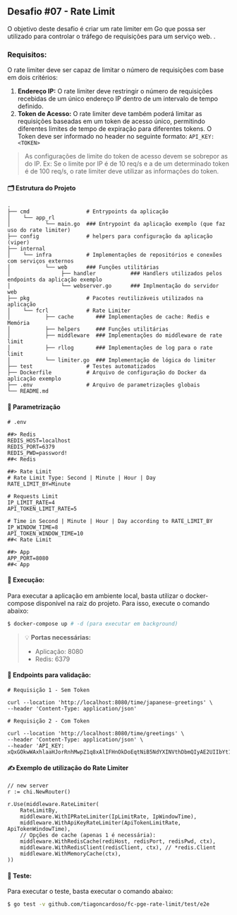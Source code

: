 ## Desafio #07 - Rate Limit

O objetivo deste desafio é criar um rate limiter em Go que possa ser utilizado para controlar o tráfego de requisições para um serviço web. .

### Requisitos:

O rate limiter deve ser capaz de limitar o número de requisições com base em dois critérios:
 
1. **Endereço IP:** O rate limiter deve restringir o número de requisições recebidas de um único endereço IP dentro de um intervalo de tempo definido.
2. **Token de Acesso:** O rate limiter deve também poderá limitar as requisições baseadas em um token de acesso único, permitindo diferentes limites de tempo de expiração para diferentes tokens. O Token deve ser informado no header no seguinte formato: `API_KEY: <TOKEN>` 
> As configurações de limite do token de acesso devem se sobrepor as do IP. Ex: Se o limite por IP é de 10 req/s e a de um determinado token é de 100 req/s, o rate limiter deve utilizar as informações do token.

#### 🗂️ Estrutura do Projeto
    .
    ├── cmd                  # Entrypoints da aplicação
    │    └── app_rl
    │           └── main.go  ### Entrypoint da aplicação exemplo (que faz uso do rate limiter)
    ├── config               # helpers para configuração da aplicação (viper)
    ├── internal
    │    └── infra           # Implementações de repositórios e conexões com serviços externos
    │           └── web      ### Funções utilitárias
    │                ├── handler           ### Handlers utilizados pelos endpoints da aplicação exemplo
    │                └── webserver.go      ### Implmentação do servidor web
    ├── pkg                  # Pacotes reutilizáveis utilizados na aplicação
    │    └── fcrl            # Rate Limiter
    │           ├── cache       ### Implementações de cache: Redis e Memória
    │           ├── helpers     ### Funções utilitárias
    │           ├── middleware  ### Implementações do middleware de rate limit
    │           ├── rllog       ### Implementações de log para o rate limit
    │           └── limiter.go  ### Implementação de lógica do limiter
    ├── test                 # Testes automatizados
    ├── Dockerfile           # Arquivo de configuração do Docker da aplicação exemplo
    ├── .env                 # Arquivo de parametrizações globais
    └── README.md

#### 🧭 Parametrização

```dotenv
# .env

##> Redis
REDIS_HOST=localhost
REDIS_PORT=6379
REDIS_PWD=password!
##< Redis

##> Rate Limit
# Rate Limit Type: Second | Minute | Hour | Day
RATE_LIMIT_BY=Minute

# Requests Limit
IP_LIMIT_RATE=4
API_TOKEN_LIMIT_RATE=5

# Time in Second | Minute | Hour | Day according to RATE_LIMIT_BY
IP_WINDOW_TIME=8
API_TOKEN_WINDOW_TIME=10
##< Rate Limit

##> App
APP_PORT=8080
##< App
```

#### 🚀 Execução:
Para executar a aplicação em ambiente local, basta utilizar o docker-compose disponível na raiz do projeto. Para isso, execute o comando abaixo:
```bash
$ docker-compose up # -d (para executar em background)
```

> 💡 **Portas necessárias:**
> - Aplicação: 8080
> - Redis: 6379

#### 📝 Endpoints para validação:

```shell
# Requisição 1 - Sem Token

curl --location 'http://localhost:8080/time/japanese-greetings' \
--header 'Content-Type: application/json'
```

```shell
# Requisição 2 - Com Token

curl --location 'http://localhost:8080/time/greetings' \
--header 'Content-Type: application/json' \
--header 'API_KEY: xQxGOkwWAxhlaaHJorRnhMwpZ1q8xAlIFHnOkDoEqtNiB5NdYXINVthDbmQIyAE2UIIbYt1SqQ4Ych0MG9EJLftbulvm6gH5IqO9e18MWTyAwcmQkBD4ZW8OMvRgKxnu'
```

#### ✍️ Exemplo de utilização do Rate Limiter

```gotemplate
// new server
r := chi.NewRouter()

r.Use(middleware.RateLimiter(
    RateLimitBy,
    middleware.WithIPRateLimiter(IpLimitRate, IpWindowTime),
    middleware.WithApiKeyRateLimiter(ApiTokenLimitRate, ApiTokenWindowTime),
	// Opções de cache (apenas 1 é necessária):
    middleware.WithRedisCache(rediHost, redisPort, redisPwd, ctx),
    middleware.WithRedisClient(redisClient, ctx), // *redis.Client
    middleware.WithMemoryCache(ctx),
))
```

#### 🧪 Teste:

Para executar o teste, basta executar o comando abaixo:

```bash
$ go test -v github.com/tiagoncardoso/fc-pge-rate-limit/test/e2e
```
